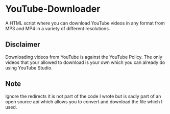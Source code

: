 # YouTube-Downloader
A HTML script where you can download YouTube videos in any format from MP3 and MP4 in a variety of different resolutions.

## Disclaimer

Downloading videos from YouTube is against the YouTube Policy. The only videos that your allowed to download is your own which you can already do using YouTube Studio.

## Note
Ignore the redirects it is not part of the code I wrote but is sadly part of an open source api which allows you to convert and download the file which I used.
